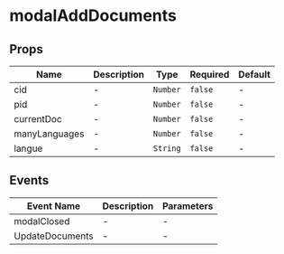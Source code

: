 # modalAddDocuments

## Props

<!-- @vuese:modalAddDocuments:props:start -->
|Name|Description|Type|Required|Default|
|---|---|---|---|---|
|cid|-|`Number`|`false`|-|
|pid|-|`Number`|`false`|-|
|currentDoc|-|`Number`|`false`|-|
|manyLanguages|-|`Number`|`false`|-|
|langue|-|`String`|`false`|-|

<!-- @vuese:modalAddDocuments:props:end -->


## Events

<!-- @vuese:modalAddDocuments:events:start -->
|Event Name|Description|Parameters|
|---|---|---|
|modalClosed|-|-|
|UpdateDocuments|-|-|

<!-- @vuese:modalAddDocuments:events:end -->


